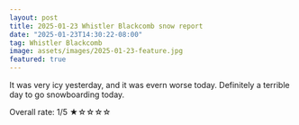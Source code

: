 ```yaml
---
layout: post
title: 2025-01-23 Whistler Blackcomb snow report
date: "2025-01-23T14:30:22-08:00"
tag: Whistler Blackcomb
image: assets/images/2025-01-23-feature.jpg
featured: true
---
```


It was very icy yesterday, and it was evern worse today. Definitely a terrible day to go snowboarding today.

Overall rate: 1/5 ★☆☆☆☆

